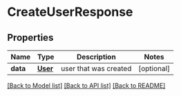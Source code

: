 # CreateUserResponse

## Properties
Name | Type | Description | Notes
------------ | ------------- | ------------- | -------------
**data** | [**User**](User.md) | user that was created | [optional] 

[[Back to Model list]](../README.md#documentation-for-models) [[Back to API list]](../README.md#documentation-for-api-endpoints) [[Back to README]](../README.md)


